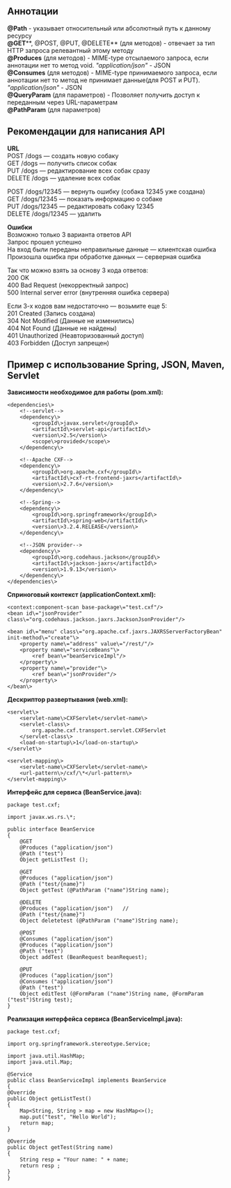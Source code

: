 
Аннотации
---------

**@Path** - указывает относительный или абсолютный путь к данному ресурсу  
**@GET****, @POST, @PUT, @DELETE** (для методов) - отвечает за тип HTTP запроса релевантный этому методу  
**@Produces** (для методов) - MIME-type отсылаемого запроса, если аннотации нет то метод void. _"application/json"_ - JSON  
**@Consumes** (для методов) - MIME-type принимаемого запроса, если аннотации нет то метод не принимает данные(для POST и PUT). _"application/json"_ - JSON  
**@QueryParam** (для параметров) - Позволяет получить доступ к переданным через URL-параметрам  
**@PathParam** (для параметров)

Рекомендации для написания API
------------------------------

**URL**  
POST /dogs — создать новую собаку  
GET /dogs — получить список собак  
PUT /dogs — редактирование всех собак сразу  
DELETE /dogs — удаление всех собак

POST /dogs/12345 — вернуть ошибку (собака 12345 уже создана)  
GET /dogs/12345 — показать информацию о собаке  
PUT /dogs/12345 — редактировать собаку 12345  
DELETE /dogs/12345 — удалить

**Ошибки**  
Возможно только 3 варианта ответов API  
Запрос прошел успешно  
На вход были переданы неправильные данные — клиентская ошибка  
Произошла ошибка при обработке данных — серверная ошибка

Так что можно взять за основу 3 кода ответов:  
200 OK  
400 Bad Request (некорректный запрос)  
500 Internal server error (внутренняя ошибка сервера)

Если 3-х кодов вам недостаточно — возьмите еще 5:  
201 Created (Запись создана)  
304 Not Modified (Данные не изменились)  
404 Not Found (Данные не найдены)  
401 Unauthorized (Неавторизованный доступ)  
403 Forbidden (Доступ запрещен)

Пример с использование Spring, JSON, Maven, Servlet
---------------------------------------------------

**Зависимости необходимое для работы (pom.xml):**

    <dependencies\>
        <!--servlet-->
        <dependency\>
            <groupId\>javax.servlet</groupId\>
            <artifactId\>servlet-api</artifactId\>
            <version\>2.5</version\>
            <scope\>provided</scope\>
        </dependency\>
 
        <!--Apache CXF-->
        <dependency\>
            <groupId\>org.apache.cxf</groupId\>
            <artifactId\>cxf-rt-frontend-jaxrs</artifactId\>
            <version\>2.7.6</version\>
        </dependency\>
 
        <!--Spring-->
        <dependency\>
            <groupId\>org.springframework</groupId\>
            <artifactId\>spring-web</artifactId\>
            <version\>3.2.4.RELEASE</version\>
        </dependency\>
 
        <!--JSON provider-->
        <dependency\>
            <groupId\>org.codehaus.jackson</groupId\>
            <artifactId\>jackson-jaxrs</artifactId\>
            <version\>1.9.13</version\>
        </dependency\>
    </dependencies\>

  
**Сприноговый контекст (applicationContext.xml):**

    <context:component-scan base-package\="test.cxf"/>
    <bean id\="jsonProvider" class\="org.codehaus.jackson.jaxrs.JacksonJsonProvider"/>
 
    <bean id\="menu" class\="org.apache.cxf.jaxrs.JAXRSServerFactoryBean" init-method\="create"\>
        <property name\="address" value\="/rest/"/>
        <property name\="serviceBeans"\>
            <ref bean\="beanServiceImpl"/>
        </property\>
        <property name\="provider"\>
            <ref bean\="jsonProvider"/>
        </property\>
    </bean\>

  
**Дескриптор развертывания (web.xml):**

    <servlet\>
        <servlet-name\>CXFServlet</servlet-name\>
        <servlet-class\>
            org.apache.cxf.transport.servlet.CXFServlet
        </servlet-class\>
        <load-on-startup\>1</load-on-startup\>
    </servlet\>
 
    <servlet-mapping\>
        <servlet-name\>CXFServlet</servlet-name\>
        <url-pattern\>/cxf/\*</url-pattern\>
    </servlet-mapping\>

**Интерфейс для сервиса (BeanService.java):**

    package test.cxf;
 
    import javax.ws.rs.\*;
 
    public interface BeanService
    {
        @GET
        @Produces ("application/json")
        @Path ("test")
        Object getListTest ();
 
        @GET
        @Produces ("application/json")
        @Path ("test/{name}")
        Object getTest (@PathParam ("name")String name);
 
        @DELETE
        @Produces ("application/json")   //
        @Path ("test/{name}")
        Object deletetest (@PathParam ("name")String name);
 
        @POST
        @Consumes ("application/json")
        @Produces ("application/json")
        @Path ("test")
        Object addTest (BeanRequest beanRequest);
 
        @PUT
        @Produces ("application/json")
        @Consumes ("application/json")
        @Path ("test")
        Object editTest (@FormParam ("name")String name, @FormParam ("test")String test);
    }

**Реализация интерфейса сервиса (BeanServiceImpl.java):**

    package test.cxf;
 
    import org.springframework.stereotype.Service;
 
    import java.util.HashMap;
    import java.util.Map;
 
    @Service
    public class BeanServiceImpl implements BeanService
    {
    @Override
    public Object getListTest()
    {
        Map<String, String > map = new HashMap<>();
        map.put("test", "Hello World");
        return map;
    }
 
    @Override
    public Object getTest(String name)
    {
        String resp = "Your name: " + name;
        return resp ;
    }
    }
